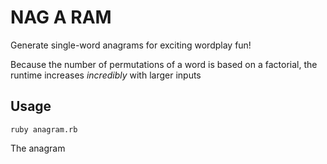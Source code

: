 NAG A RAM
=========

Generate single-word anagrams for exciting wordplay fun! 

Because the number of permutations of a word is based on a factorial, the runtime increases _incredibly_ with larger inputs

Usage
----

```
ruby anagram.rb
```

The anagram  
